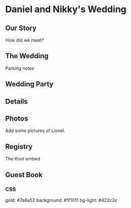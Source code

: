 # Daniel and Nikky's Wedding

## Our Story

How did we meet?

## The Wedding

Parking notes

## Wedding Party

## Details

## Photos

Add some pictures of Lionel.

## Registry

The Knot embed

## Guest Book

### CSS

gold: #7a6a52
background: #1f1011
bg-light: #422c2c
